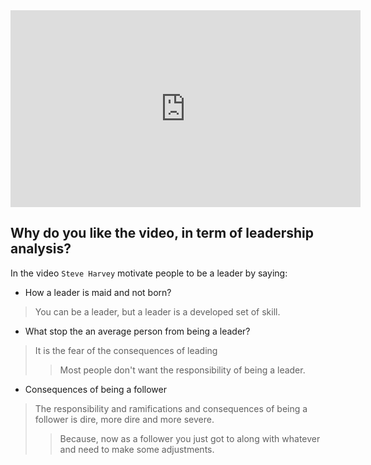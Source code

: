 <iframe width="560" height="315" src="https://www.youtube.com/embed/JjCFoba5hKE" title="YouTube video player" frameborder="0" allow="accelerometer; autoplay; clipboard-write; encrypted-media; gyroscope; picture-in-picture" allowfullscreen></iframe>

## Why do you like the video, in term of leadership analysis?

In the video `Steve Harvey` motivate people to be a leader by saying:

- How a leader is maid and not born?

> You can be a leader, but a leader is a developed set of skill.

- What stop the an average person from being a leader?

> It is the fear of the consequences of leading
> > Most people don't want the responsibility of being a leader.

- Consequences of being a follower

> The responsibility and ramifications and consequences of being a follower is dire, more dire and more severe.
> > Because, now as a follower you just got to along with whatever and need to make some adjustments.
